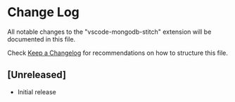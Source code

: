 # Change Log
All notable changes to the "vscode-mongodb-stitch" extension will be documented in this file.

Check [Keep a Changelog](http://keepachangelog.com/) for recommendations on how to structure this file.

## [Unreleased]
- Initial release